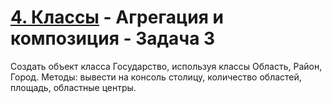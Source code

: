 # [4. Классы](../../../../../) - Агрегация и композиция - Задача 3

Создать объект класса Государство, используя классы Область, Район, 
Город. Методы: вывести на консоль столицу, количество областей, 
площадь, областные центры.
